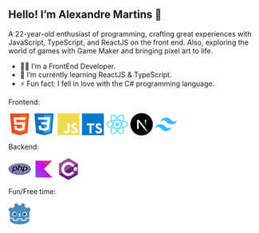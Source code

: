 ## Hello! I’m Alexandre Martins 👋
A 22-year-old enthusiast of programming, crafting great experiences with JavaScript, TypeScript, and ReactJS on the front end. Also, exploring the world of games with Game Maker and bringing pixel art to life.

- 👨‍🎓 I’m a FrontEnd Developer.
- 🌱 I’m currently learning ReactJS & TypeScript.
- ⚡ Fun fact: I fell in love with the C# programming language.

Frontend:
<div style="display: inline-block">
  <img align="center" alt="HTML5" height="45" width="45" src="https://raw.githubusercontent.com/devicons/devicon/master/icons/html5/html5-original.svg">
  <img align="center" alt="CSS3" height="45" width="45" src="https://raw.githubusercontent.com/devicons/devicon/master/icons/css3/css3-original.svg">
  <img align="center" alt="JavaScript" height="45" width="45" src="https://raw.githubusercontent.com/devicons/devicon/master/icons/javascript/javascript-plain.svg">
  <img align="center" alt="TypeScript" height="45" width="45" src="https://raw.githubusercontent.com/devicons/devicon/master/icons/typescript/typescript-plain.svg">
  <img align="center" alt="ReactJS" height="45" width="45" src="https://raw.githubusercontent.com/devicons/devicon/master/icons/react/react-original.svg">
  <img align="center" alt="Next.js" height="45" width="45" src="https://raw.githubusercontent.com/devicons/devicon/master/icons/nextjs/nextjs-original.svg">
  <img align="center" alt="TailwindCSS" height="45" width="45" src="https://raw.githubusercontent.com/devicons/devicon/master/icons/tailwindcss/tailwindcss-original.svg">
</div>

Backend:
<div style="display: inline-block">
  <img align="center" alt="PHP" height="45" width="45" src="https://raw.githubusercontent.com/devicons/devicon/master/icons/php/php-original.svg">
  <img align="center" alt="Kotlin" height="45" width="45" src="https://raw.githubusercontent.com/devicons/devicon/master/icons/kotlin/kotlin-original.svg">
  <img align="center" alt="C#" height="45" width="45" src="https://raw.githubusercontent.com/devicons/devicon/master/icons/csharp/csharp-original.svg">
</div>

Fun/Free time:
<div style="display: inline-block">
  <img align="center" alt="Godot" height="45" width="45" src="https://raw.githubusercontent.com/devicons/devicon/master/icons/godot/godot-original.svg">
</div>
<!--
**gafanhotoalexandre/gafanhotoalexandre** is a ✨ _special_ ✨ repository because its `README.md` (this file) appears on your GitHub profile.

Here are some ideas to get you started:

- 🔭 I’m currently working on ...
- 🌱 I’m currently learning ...
- 👯 I’m looking to collaborate on ...
- 🤔 I’m looking for help with ...
- 💬 Ask me about ...
- 📫 How to reach me: ...
- 😄 Pronouns: ...
- ⚡ Fun fact: ...
-->
